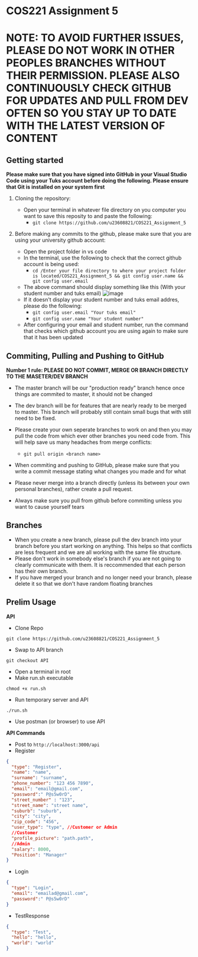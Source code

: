 # COS221 Assignment 5

# **NOTE: TO AVOID FURTHER ISSUES, PLEASE DO NOT WORK IN OTHER PEOPLES BRANCHES WITHOUT THEIR PERMISSION. PLEASE ALSO CONTINUOUSLY CHECK GITHUB FOR UPDATES AND PULL FROM DEV OFTEN SO YOU STAY UP TO DATE WITH THE LATEST VERSION OF CONTENT**


## Getting started

**Please make sure that you have signed into GitHub in your Visual Studio Code using your Tuks account before doing the following. Please ensure that Git is installed on your system first**

1. Cloning the repository:
   - Open your terminal in whatever file directory on you computer you want to save this reposity to and paste the following:
     - `git clone https://github.com/u23608821/COS221_Assignment_5`
     
2. Before making any commits to the github, please make sure that you are using your university github account:
   - Open the project folder in vs code
   - In the terminal, use the following to check that the correct github account is being used:
     - `cd /Enter your file directory to where your project folder is located/COS221_Assignment_5 && git config user.name && git config user.email`
   - The above command should display something like this (With your student number and tuks email) ![image](https://github.com/user-attachments/assets/b36acf7d-a2bc-48ec-929c-f73f7db24dff)
   - If it doesn't display your student number and tuks email addres, please do the following:
     - `git config user.email "Your tuks email"`
     - `git config user.name "Your student number"`
   - After configuring your email and student number, run the command that checks which github account you are using again to make sure that it has been updated
  

## Commiting, Pulling and Pushing to GitHub

**Number 1 rule: PLEASE DO NOT COMMIT, MERGE OR BRANCH DIRECTLY TO THE MASETER/DEV BRANCH**

- The master branch will be our "production ready" branch hence once things are commited to master, it should not be changed
- The dev branch will be for features that are nearly ready to be merged to master. This branch will probably still contain small bugs that with still need to be fixed.

- Please create your own seperate branches to work on and then you may pull the code from which ever other branches you need code from. This will help save us many headaches from merge conflicts:
  - `git pull origin <branch name>`
 
- When commiting and pushing to GitHub, please make sure that you write a commit message stating what changes you made and for what
- Please never merge into a branch directly (unless its between your own personal branches), rather create a pull request.
- Always make sure you pull from github before commiting unless you want to cause yourself tears

## Branches
- When you create a new branch, please pull the dev branch into your branch before you start working on anything. This helps so that conflicts are less frequent and we are all working with the same file structure.
- Please don't work in somebody else's branch if you are not going to clearly communicate with them. It is reccommended that each person has their own branch. 
- If you have merged your branch and no longer need your branch, please delete it so that we don't have random floating branches


## Prelim Usage

**API**
- Clone Repo
```
git clone https://github.com/u23608821/COS221_Assignment_5
```
- Swap to API branch
```
git checkout API
```
- Open a terminal in root
- Make run.sh executable
```
chmod +x run.sh
```
- Run temporary server and API
```
./run.sh
```
- Use postman (or browser) to use API

**API Commands**
- Post to `http://localhost:3000/api`
- Register
```json
{
  "type": "Register",
  "name": "name",
  "surname": "surname",
  "phone_number": "123 456 7890",
  "email": "email@gmail.com",
  "password":" P@s5w0rD",
  "street_number" : "123",
  "street_name": "street name",
  "suburb": "suburb",
  "city": "city",
  "zip_code": "456",
  "user_type": "type", //Customer or Admin
  //Customer
  "profile_picture": "path.path",
  //Admin
  "salary": 8000,
  "Position": "Manager"
}
```

- Login
```json
{
  "type": "Login",
  "email": "emailad@gmail.com",
  "password":" P@s5w0rD" 
}
```

- TestResponse
```json
{
  "type": "Test",
  "hello": "hello",
  "world": "world"
}
```

